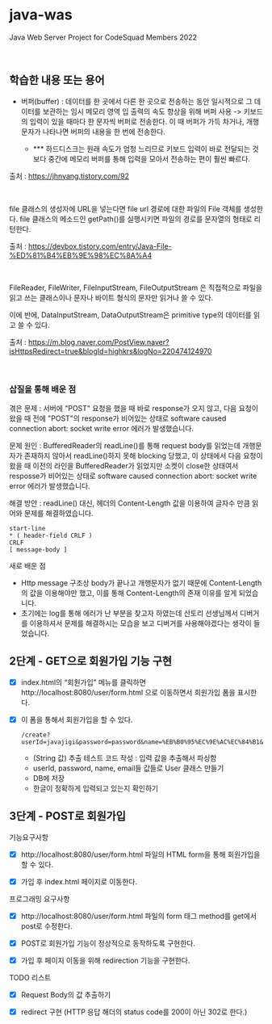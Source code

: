 # java-was
Java Web Server Project for CodeSquad Members 2022

<br>

## 학습한 내용 또는 용어

+ 버퍼(buffer) : 데이터를 한 곳에서 다른 한 곳으로 전송하는 동안 일시적으로 그 데이터를 보관하는 임시 메모리 영역
              입 출력의 속도 향상을 위해 버퍼 사용 -> 키보드의 입력이 있을 때마다 한 문자씩 버퍼로 전송한다.
                                               이 때 버퍼가 가득 차거나, 개행 문자가 나타나면 버퍼의 내용을 한 번에 전송한다.

   * *** 하드디스크는 원래 속도가 엄청 느리므로 키보드 입력이 바로 전달되는 것보다 중간에 메모리 버퍼를 통해 입력을 모아서 전송하는 편이 훨씬 빠르다.

출처 : https://jhnyang.tistory.com/92

<br>

file 클래스의 생성자에 URL을 넣는다면 file url 경로에 대한 파일의 File 객체를 생성한다.
file 클래스의 메소드인 getPath()를 실행시키면 파일의 경로를 문자열의 형태로 리턴한다.

출처 : https://devbox.tistory.com/entry/Java-File-%ED%81%B4%EB%9E%98%EC%8A%A4

<br>

FileReader, FileWriter, FileInputStream, FileOutputStream 은 직접적으로 파일을 읽고 쓰는 클래스이나
문자나 바이트 형식의 문자만 읽거나 쓸 수 있다.

이에 반에, DataInputStream, DataOutputStream은 primitive type의 데이터를 읽고 쓸 수 있다.

출처 : https://m.blog.naver.com/PostView.naver?isHttpsRedirect=true&blogId=highkrs&logNo=220474124970

<br>

### 삽질을 통해 배운 점
겪은 문제 : 서버에 "POST" 요청을 했을 때 바로 response가 오지 않고, 다음 요청이 왔을 때 전에 "POST"의 response가 비어있는 상태로
software caused connection abort: socket write error 에러가 발생했습니다.

문제 원인 : BufferedReader의 readLine()를 통해 request body를 읽었는데 개행문자가 존재하지 않아서 readLine()하지 못해 blocking 당했고,
이 상태에서 다음 요청이 왔을 때 이전의 라인을 BufferedReader가 읽었지만 소켓이 close한 상태여서 resposse가 비어있는 상태로
software caused connection abort: socket write error 에러가 발생했습니다.

해결 방안 : readLine() 대신, 헤더의 Content-Length 값을 이용하여 글자수 만큼 읽어와 문제를 해결하였습니다.

```text
start-line
* ( header-field CRLF )
CRLF
[ message-body ]
```

새로 배운 점 
- Http message 구조상 body가 끝나고 개행문자가 없기 때문에 Content-Length의 값을 이용해야만 했고, 이를 통해 Content-Length의 존재 이유를 알게 되었습니다.
- 초기에는 log를 통해 에러가 난 부분을 찾고자 하였는데 산토리 선생님께서 디버거를 이용하셔서 문제를 해결하시는 모습을 보고 디버거를 사용해야겠다는 생각이 들었습니다.


## 2단계 - GET으로 회원가입 기능 구현

   - [x] index.html의 “회원가입” 메뉴를 클릭하면 http://localhost:8080/user/form.html 으로 이동하면서 회원가입 폼을 표시한다.

   - [x] 이 폼을 통해서 회원가입을 할 수 있다.
        ```text
        /create?userId=javajigi&password=password&name=%EB%B0%95%EC%9E%AC%EC%84%B1&email=javajigi%40slipp.net
        ```
       + (String 값) 추출 테스트 코드 작성 : 입력 값을 추출해서 파싱함
       + userId, password, name, email들 값들로 User 클래스 만들기
       + DB에 저장 
       * 한글이 정확하게 입력되고 있는지 확인하기

## 3단계 - POST로 회원가입

   기능요구사항
   - [x] http://localhost:8080/user/form.html 파일의 HTML form을 통해 회원가입을 할 수 있다.

   - [X] 가입 후 index.html 페이지로 이동한다.


   프로그래밍 요구사항
   - [x] http://localhost:8080/user/form.html 파일의 form 태그 method를 get에서 post로 수정한다.

   - [X] POST로 회원가입 기능이 정상적으로 동작하도록 구현한다.

   - [X] 가입 후 페이지 이동을 위해 redirection 기능을 구현한다.


   TODO 리스트 
   - [x] Request Body의 값 추출하기
   - [X] redirect 구현 (HTTP 응답 해더의 status code를 200이 아닌 302로 한다.)
   
